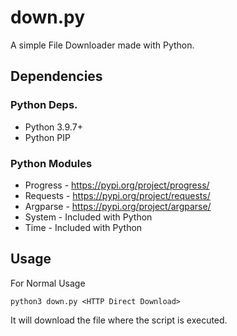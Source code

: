 # down.py
A simple File Downloader made with Python.

## Dependencies 
### Python Deps.
+ Python 3.9.7+
+ Python PIP
### Python Modules 
+ Progress - https://pypi.org/project/progress/
+ Requests - https://pypi.org/project/requests/
+ Argparse - https://pypi.org/project/argparse/
+ System   - Included with Python
+ Time     - Included with Python

## Usage 
For Normal Usage
```` 
python3 down.py <HTTP Direct Download>
````
It will download the file where the script is executed.
